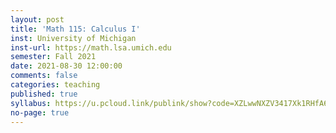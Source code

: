 ```yaml
---
layout: post
title: 'Math 115: Calculus I'
inst: University of Michigan
inst-url: https://math.lsa.umich.edu
semester: Fall 2021
date: 2021-08-30 12:00:00
comments: false
categories: teaching
published: true
syllabus: https://u.pcloud.link/publink/show?code=XZLwwNXZV3417Xk1RHfA6oy7A8eiuyTIWHWk
no-page: true
---
```

